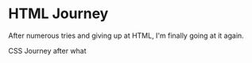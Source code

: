 # HTML Journey

After numerous tries and giving up at HTML, I'm finally  going at it again.

CSS Journey after what
